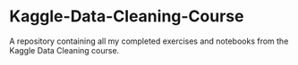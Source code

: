 # Kaggle-Data-Cleaning-Course
A repository containing all my completed exercises and notebooks from the Kaggle Data Cleaning course.
